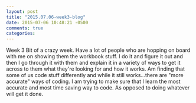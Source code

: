 ```yaml
---
layout: post
title: "2015.07.06-week3-blog"
date: 2015-07-06 10:48:21 -0500
comments: true
categories: 
---
```


Week 3 
Bit of a crazy week.  Have a lot of people who are hopping on board with me on showing them the workbook stuff.  I do it and figure it out and then I go through it with them and explain it in a variety of ways to get it across to them what they're looking for and how it works.  Am finding that some of us code stuff differently and while it still works...there are "more accurate" ways of coding.  I am trying to make sure that I learn the most accurate and most time saving way to code.  As opposed to doing whatever will get it done.
